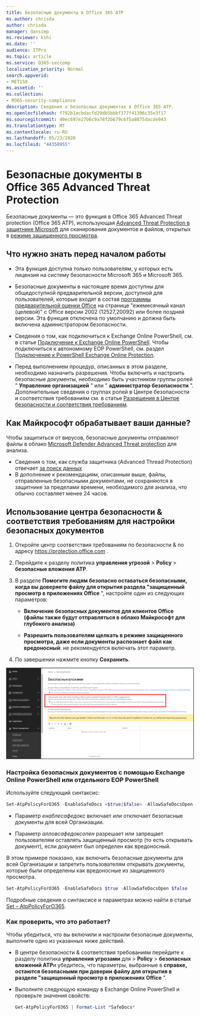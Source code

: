 ```yaml
---
title: Безопасные документы в Office 365 ATP
ms.author: chrisda
author: chrisda
manager: dansimp
ms.reviewer: kshi
ms.date: ''
audience: ITPro
ms.topic: article
ms.service: O365-seccomp
localization_priority: Normal
search.appverid:
- MET150
ms.assetid: ''
ms.collection:
- M365-security-compliance
description: Сведения о безопасных документах в Office 365 ATP.
ms.openlocfilehash: f792b1acbdacfd29db5bbbf377f41396c35e3f17
ms.sourcegitcommit: 40ec697e27b6c9a78f2b679c6f5a8875dacde943
ms.translationtype: MT
ms.contentlocale: ru-RU
ms.lasthandoff: 05/23/2020
ms.locfileid: "44350955"
---
```

# <a name="safe-documents-in-office-365-advanced-threat-protection"></a>Безопасные документы в Office 365 Advanced Threat Protection

Безопасные документы — это функция в Office 365 Advanced Threat protection (Office 365 ATP), использующая [Advanced Threat Protection в защитнике Microsoft](https://docs.microsoft.com/windows/security/threat-protection/microsoft-defender-atp/microsoft-defender-advanced-threat-protection) для сканирования документов и файлов, открытых в [режиме защищенного просмотра](https://support.office.com/article/d6f09ac7-e6b9-4495-8e43-2bbcdbcb6653).

## <a name="what-do-you-need-to-know-before-you-begin"></a>Что нужно знать перед началом работы

- Эта функция доступна только пользователям, у которых есть лицензия на систему безопасности Microsoft 365 и Microsoft 365.

- Безопасные документы в настоящее время доступны для общедоступной предварительной версии, доступной для пользователей, которые входят в состав [программы предварительной оценки Office](https://insider.office.com/en-us/join) на странице "ежемесячный канал (целевой)" с Office версии 2002 (12527,20092) или более поздней версии. Эта функция отключена по умолчанию и должна быть включена администратором безопасности.

- Сведения о том, как подключиться к Exchange Online PowerShell, см. в статье [Подключение к Exchange Online PowerShell](https://docs.microsoft.com/powershell/exchange/exchange-online/connect-to-exchange-online-powershell/connect-to-exchange-online-powershell). Чтобы подключиться к автономному EOP PowerShell, см. раздел [Подключение к PowerShell Exchange Online Protection](https://docs.microsoft.com/powershell/exchange/exchange-eop/connect-to-exchange-online-protection-powershell).

- Перед выполнением процедур, описанных в этом разделе, необходимо назначить разрешения. Чтобы включить и настроить безопасные документы, необходимо быть участником группы ролей " **Управление организацией** " или " **администратор безопасности** ". Дополнительные сведения о группах ролей в Центре безопасности и соответствия требованиям см. в статье [Разрешения в Центре безопасности и соответствия требованиям](permissions-in-the-security-and-compliance-center.md).

## <a name="how-does-microsoft-handle-your-data"></a>Как Майкрософт обрабатывает ваши данные?

Чтобы защититься от вирусов, безопасные документы отправляют файлы в облако [Microsoft Defender Advanced Threat protection](https://docs.microsoft.com/windows/security/threat-protection/microsoft-defender-atp/microsoft-defender-advanced-threat-protection) для анализа.

- Сведения о том, как служба защитника (Advanced Thread Protection) отвечает [за поиск данных](https://docs.microsoft.com/windows/security/threat-protection/microsoft-defender-atp/data-storage-privacy)
- В дополнение к рекомендациям, описанным выше, файлы, отправленные безопасными документами, не сохраняются в защитнике за пределами времени, необходимого для анализа, что обычно составляет менее 24 часов.

## <a name="use-the-security--compliance-center-to-configure-safe-documents"></a>Использование центра безопасности & соответствия требованиям для настройки безопасных документов

1. Откройте центр соответствия требованиям по безопасности & по адресу <https://protection.office.com> .

2. Перейдите к разделу политика **управления угрозой** \> **Policy** \> **безопасные вложения ATP**.

3. В разделе **Помогите людям безопасно оставаться безопасными, когда вы доверяете файлу для открытия раздела "защищенный просмотр в приложениях Office** ", настройте один из следующих параметров:

   - **Включение безопасных документов для клиентов Office (файлы также будут отправляться в облако Майкрософт для глубокого анализа)**

   - **Разрешить пользователям щелкать в режиме защищенного просмотра, даже если документы распознает файл как вредоносный**: не рекомендуется включать этот параметр.

4. По завершении нажмите кнопку **Сохранить**.

![Страница безопасных вложений ATP](../../media/safe-docs.png)

### <a name="use-exchange-online-powershell-or-standalone-eop-powershell-to-configure-safe-documents"></a>Настройка безопасных документов с помощью Exchange Online PowerShell или отдельного EOP PowerShell

Используйте следующий синтаксис:

```powershell
Set-AtpPolicyForO365 -EnableSafeDocs <$true|$false> -AllowSafeDocsOpen <$true|$false>
```

- Параметр _енаблесафедокс_ включает или отключает безопасные документы для всей Организации.

- Параметр _алловсафедоксопен_ разрешает или запрещает пользователям оставлять защищенный просмотр (то есть открывать документ), если документ был определен как вредоносный.

В этом примере показано, как включить безопасные документы для всей Организации и запретить пользователям открывать документы, которые были определены как вредоносные из защищенного просмотра.

```powershell
Set-AtpPolicyForO365 -EnableSafeDocs $true -AllowSafeDocsOpen $false
```

Подробные сведения о синтаксисе и параметрах можно найти в статье [Set – AtpPolicyForO365](https://docs.microsoft.com/powershell/module/exchange/set-atppolicyforo365).

### <a name="how-do-i-know-this-worked"></a>Как проверить, что это работает?

Чтобы убедиться, что вы включили и настроили безопасные документы, выполните одно из указанных ниже действий.

- В центре безопасности & соответствия требованиям перейдите к разделу политика **управления угрозами** для \> **Policy** \> **безопасных вложений ATP**и убедитесь, что параметры, выбранные в **справке, остаются безопасными при доверии файлу для открытия в разделе "защищенный просмотр в приложениях Office** ".

- Выполните следующую команду в Exchange Online PowerShell и проверьте значения свойств:

  ```powershell
  Get-AtpPolicyForO365 | Format-List *SafeDocs*
  ```
